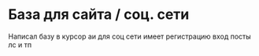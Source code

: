 # База для сайта / соц. сети
Написал базу в курсор аи для соц сети имеет регистрацию вход посты лс и тп
